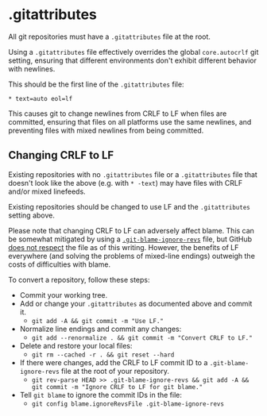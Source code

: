 # .gitattributes

All git repositories must have a `.gitattributes` file at the root.

Using a `.gitattributes` file effectively overrides the global `core.autocrlf` git setting, ensuring that different environments don't exhibit different behavior with newlines.

This should be the first line of the `.gitattributes` file:

```
* text=auto eol=lf
```

This causes git to change newlines from CRLF to LF when files are committed, ensuring that files on all platforms use the same newlines, and preventing files with mixed newlines from being committed.

## Changing CRLF to LF

Existing repositories with no `.gitattributes` file or a `.gitattributes` file that doesn't look like the above (e.g. with `* -text`) may have files with CRLF and/or mixed linefeeds.

Existing repositories should be changed to use LF and the `.gitattributes` setting above.

Please note that changing CRLF to LF can adversely affect blame. This can be somewhat mitigated by using a [`.git-blame-ignore-revs`](https://www.moxio.com/blog/43/ignoring-bulk-change-commits-with-git-blame) file, but GitHub [does not respect](https://github.community/t/support-ignore-revs-file-in-githubs-blame-view/3256) the file as of this writing. However, the benefits of LF everywhere (and solving the problems of mixed-line endings) outweigh the costs of difficulties with blame.

To convert a repository, follow these steps:

* Commit your working tree.
* Add or change your `.gitattributes` as documented above and commit it.
  * `git add -A && git commit -m "Use LF."`
* Normalize line endings and commit any changes:
  * `git add --renormalize . && git commit -m "Convert CRLF to LF."`
* Delete and restore your local files:
  * `git rm --cached -r . && git reset --hard`
* If there were changes, add the CRLF to LF commit ID to a `.git-blame-ignore-revs` file at the root of your repository.
  * `git rev-parse HEAD >> .git-blame-ignore-revs && git add -A && git commit -m "Ignore CRLF to LF for git blame."`
* Tell `git blame` to ignore the commit IDs in the file:
  * `git config blame.ignoreRevsFile .git-blame-ignore-revs`
